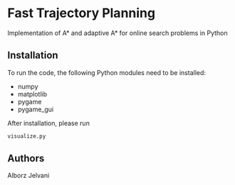 # Fast Trajectory Planning

Implementation of A* and adaptive A* for online search problems in Python

## Installation

To run the code, the following Python modules need to be installed:
* numpy
* matplotlib
* pygame
* pygame_gui

After installation, please run 
```sh
visualize.py
```
## Authors

Alborz Jelvani